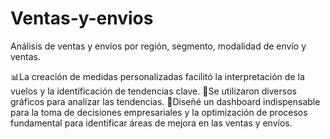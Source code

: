 # Ventas-y-envios
Análisis de ventas y envíos por región, segmento, modalidad de envío y ventas.


📊⁣⁣⁣La creación de medidas personalizadas facilitó la interpretación de la vuelos y la identificación de tendencias clave. 
🦄Se utilizaron diversos gráficos para analizar las tendencias.
🔎Diseñé un dashboard indispensable para la toma de decisiones empresariales y la optimización de procesos fundamental para identificar áreas de mejora en las ventas y envíos.⁣
